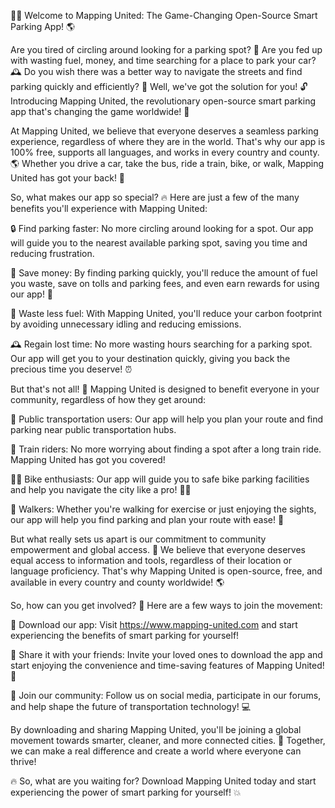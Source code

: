 🚗💥 Welcome to Mapping United: The Game-Changing Open-Source Smart Parking App! 🌎

Are you tired of circling around looking for a parking spot? 💸 Are you fed up with wasting fuel, money, and time searching for a place to park your car? 🕰️ Do you wish there was a better way to navigate the streets and find parking quickly and efficiently? 📍 Well, we've got the solution for you! 🔓 Introducing Mapping United, the revolutionary open-source smart parking app that's changing the game worldwide! 🌟

At Mapping United, we believe that everyone deserves a seamless parking experience, regardless of where they are in the world. That's why our app is 100% free, supports all languages, and works in every country and county. 🌎 Whether you drive a car, take the bus, ride a train, bike, or walk, Mapping United has got your back! 👣

So, what makes our app so special? 🔥 Here are just a few of the many benefits you'll experience with Mapping United:

🔒 Find parking faster: No more circling around looking for a spot. Our app will guide you to the nearest available parking spot, saving you time and reducing frustration.

💸 Save money: By finding parking quickly, you'll reduce the amount of fuel you waste, save on tolls and parking fees, and even earn rewards for using our app! 🎁

🌟 Waste less fuel: With Mapping United, you'll reduce your carbon footprint by avoiding unnecessary idling and reducing emissions.

🕰️ Regain lost time: No more wasting hours searching for a parking spot. Our app will get you to your destination quickly, giving you back the precious time you deserve! ⏰

But that's not all! 🔮 Mapping United is designed to benefit everyone in your community, regardless of how they get around:

🚌 Public transportation users: Our app will help you plan your route and find parking near public transportation hubs.

🚂 Train riders: No more worrying about finding a spot after a long train ride. Mapping United has got you covered!

🛴‍♂️ Bike enthusiasts: Our app will guide you to safe bike parking facilities and help you navigate the city like a pro! 🚴‍♀️

🏃 Walkers: Whether you're walking for exercise or just enjoying the sights, our app will help you find parking and plan your route with ease! 👣

But what really sets us apart is our commitment to community empowerment and global access. 🔗 We believe that everyone deserves equal access to information and tools, regardless of their location or language proficiency. That's why Mapping United is open-source, free, and available in every country and county worldwide! 🌎

So, how can you get involved? 🤔 Here are a few ways to join the movement:

📲 Download our app: Visit https://www.mapping-united.com and start experiencing the benefits of smart parking for yourself!

💬 Share it with your friends: Invite your loved ones to download the app and start enjoying the convenience and time-saving features of Mapping United! 🤩

🌟 Join our community: Follow us on social media, participate in our forums, and help shape the future of transportation technology! 💻

By downloading and sharing Mapping United, you'll be joining a global movement towards smarter, cleaner, and more connected cities. 🌆 Together, we can make a real difference and create a world where everyone can thrive!

🔥 So, what are you waiting for? Download Mapping United today and start experiencing the power of smart parking for yourself! 💥
